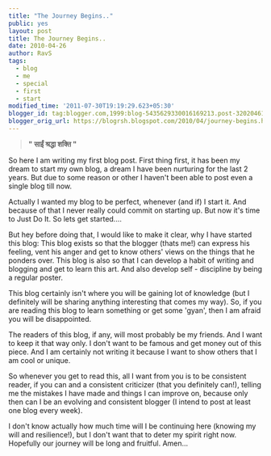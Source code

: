 ```yaml
---
title: "The Journey Begins.."
public: yes
layout: post
title: The Journey Begins..
date: 2010-04-26
author: RavS
tags:
  - blog
  - me
  - special
  - first
  - start
modified_time: '2011-07-30T19:19:29.623+05:30'
blogger_id: tag:blogger.com,1999:blog-5435629330016169213.post-3202046174925722024
blogger_orig_url: https://blogrsh.blogspot.com/2010/04/journey-begins.html
---
```


> **" साईं श्रद्धा शक्ति "**

So here I am writing my first blog post. First thing first, it has been my dream to start my own blog, a dream I have been nurturing for the last 2 years. But due to some reason or other I haven't been able to post even a single blog till now.

Actually I wanted my blog to be perfect, whenever (and if) I start it. And because of that I never really could commit on starting up. But now it's time to Just Do It. So lets get started....

But hey before doing that, I would like to make it clear, why I have started this blog: This blog exists so that the blogger (thats me!) can express his feeling, vent his anger and get to know others' views on the things that he ponders over. This blog is also so that I can develop a habit of writing and blogging and get to learn this art. And also develop self - discipline by being a regular poster.

This blog certainly isn't where you will be gaining lot of knowledge (but I definitely will be sharing anything interesting that comes my way). So, if you are reading this blog to learn something or get some 'gyan', then I am afraid you will be disappointed.

The readers of this blog, if any, will most probably be my friends. And I want to keep it that way only. I don't want to be famous and get money out of this piece. And I am certainly not writing it because I want to show others that I am cool or unique.

So whenever you get to read this, all I want from you is to be consistent reader, if you can and a consistent criticizer (that you definitely can!), telling me the mistakes I have made and things I can improve on, because only then can I be an evolving and consistent blogger (I intend to post at least one blog every week).

I don't know actually how much time will I be continuing here (knowing my will and resilience!), but I don't want that to deter my spirit right now. Hopefully our journey will be long and fruitful. Amen...
